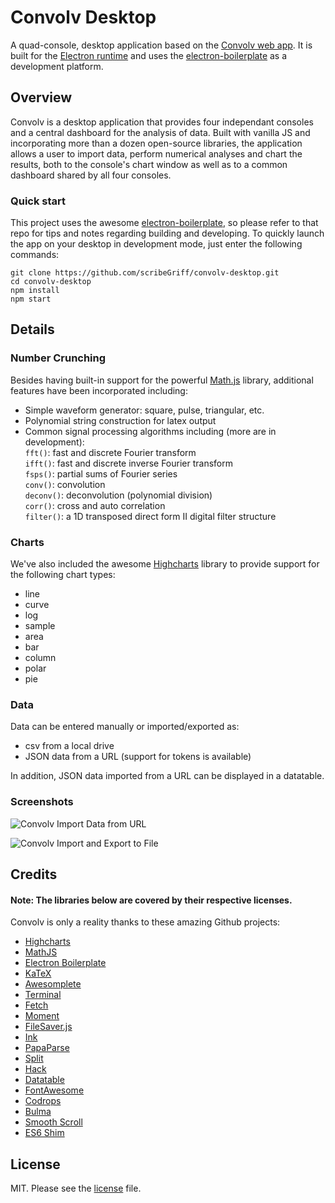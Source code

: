 Convolv Desktop
==============
A quad-console, desktop application based on the [Convolv web app](https://github.com/scribeGriff/math-terminal). It is built for the [Electron runtime](http://electron.atom.io) and uses the [electron-boilerplate](https://github.com/szwacz/electron-boilerplate) as a development platform.

## Overview
Convolv is a desktop application that provides four independant consoles and a central dashboard for the analysis of data. Built with vanilla JS and incorporating more than a dozen open-source libraries, the application allows a user to import data, perform numerical analyses and chart the results, both to the console's chart window as well as to a common dashboard shared by all four consoles.

### Quick start

This project uses the awesome [electron-boilerplate](https://github.com/szwacz/electron-boilerplate), so please refer to that repo for tips and notes regarding building and developing.  To quickly launch the app on your desktop in development mode, just enter the following commands:

```
git clone https://github.com/scribeGriff/convolv-desktop.git
cd convolv-desktop
npm install
npm start
```

## Details

### Number Crunching 

Besides having built-in support for the powerful [Math.js](http://mathjs.org/) library, additional features have been incorporated including:
- Simple waveform generator: square, pulse, triangular, etc.
- Polynomial string construction for latex output
- Common signal processing algorithms including (more are in development):   
`fft()`: fast and discrete Fourier transform   
`ifft()`: fast and discrete inverse Fourier transform  
`fsps()`: partial sums of Fourier series   
`conv()`: convolution   
`deconv()`: deconvolution (polynomial division)  
`corr()`: cross and auto correlation   
`filter()`: a 1D transposed direct form II digital filter structure

### Charts

We've also included the awesome [Highcharts](http://www.highcharts.com/products/highcharts) library to provide support for the following chart types:
- line
- curve
- log
- sample
- area
- bar
- column
- polar
- pie

### Data

Data can be entered manually or imported/exported as:
- csv from a local drive
- JSON data from a URL (support for tokens is available)

In addition, JSON data imported from a URL can be displayed in a datatable.

### Screenshots

![Convolv Import Data from URL](https://convo.lv/img/convolv-04-screenshot.jpg)

![Convolv Import and Export to File](https://convo.lv/img/convolv-08-screenshot.jpg)

## Credits

#### Note: The libraries below are covered by their respective licenses.

Convolv is only a reality thanks to these amazing Github projects:

- [Highcharts](https://github.com/highcharts/highcharts)
- [MathJS](https://github.com/josdejong/mathjs)
- [Electron Boilerplate](https://github.com/szwacz/electron-boilerplate)
- [KaTeX](https://github.com/Khan/KaTeX)
- [Awesomplete](https://github.com/LeaVerou/awesomplete)
- [Terminal](https://github.com/SDA/terminal)
- [Fetch](https://github.com/github/fetch)
- [Moment](https://github.com/moment/moment)
- [FileSaver.js](https://github.com/eligrey/FileSaver.js)
- [Ink](https://github.com/sapo/Ink)
- [PapaParse](https://github.com/mholt/PapaParse)
- [Split](https://github.com/nathancahill/Split.js)
- [Hack](https://github.com/chrissimpkins/Hack)
- [Datatable](https://github.com/Holt59/datatable)
- [FontAwesome](https://github.com/FortAwesome/Font-Awesome)
- [Codrops](https://github.com/codrops)
- [Bulma](https://github.com/jgthms/bulma)
- [Smooth Scroll](https://github.com/cferdinandi/smooth-scroll)
- [ES6 Shim](https://github.com/paulmillr/es6-shim)

## License

MIT. Please see the [license](LICENSE.md) file.

